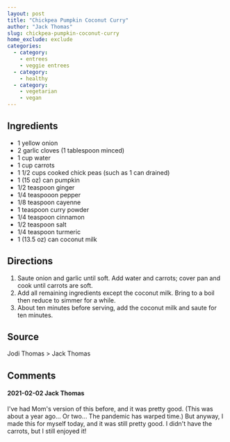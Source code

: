 ```yaml
---
layout: post
title: "Chickpea Pumpkin Coconut Curry"
author: "Jack Thomas"
slug: chickpea-pumpkin-coconut-curry
home_exclude: exclude
categories:
  - category:
    - entrees
    - veggie entrees
  - category:
    - healthy
  - category:
    - vegetarian
    - vegan
---
```


## Ingredients

- 1 yellow onion
- 2 garlic cloves (1 tablespoon minced)
- 1 cup water
- 1 cup carrots
- 1 1/2 cups cooked chick peas (such as 1 can drained)
- 1 (15 oz) can pumpkin
- 1/2 teaspoon ginger
- 1/4 teaspooon pepper
- 1/8 teaspoon cayenne
- 1 teaspoon curry powder
- 1/4 teaspoon cinnamon
- 1/2 teaspoon salt
- 1/4 teaspoon turmeric
- 1 (13.5 oz) can coconut milk

## Directions

1. Saute onion and garlic until soft. Add water and carrots; cover pan and cook until carrots are soft.
2. Add all remaining ingredients except the coconut milk. Bring to a boil then reduce to simmer for a while.
3. About ten minutes before serving, add the coconut milk and saute for ten minutes.

## Source

Jodi Thomas > Jack Thomas

## Comments

#### 2021-02-02 Jack Thomas

I've had Mom's version of this before, and it was pretty good. (This was about a year ago... Or two... The pandemic has warped time.) But anyway, I made this for myself today, and it was still pretty good. I didn't have the carrots, but I still enjoyed it!
